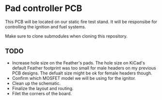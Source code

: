 # Pad controller PCB

This PCB will be located on our static fire test stand. It will be responsibe for controlling the ignition and fuel systems.

Make sure to clone submodules when cloning this repository.

## TODO
- Increase hole size on the Feather's pads. The hole size on KiCad's default Feather footprint was too small for male headers on my previous PCB designs. The defualt size might be ok for female headers though.
- Confirm which MOSFET model we will be using for the ignitor.
- Clean up the schematic.
- Finalize the layout and routing.
- Filet the corners of the board.
